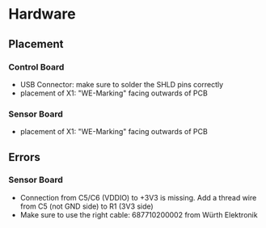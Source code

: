 # Hardware

## Placement
### Control Board
- USB Connector: make sure to solder the SHLD pins correctly
- placement of X1: "WE-Marking" facing outwards of PCB 

### Sensor Board
- placement of X1: "WE-Marking" facing outwards of PCB 


## Errors
### Sensor Board
- Connection from C5/C6 (VDDIO) to +3V3 is missing. Add a thread wire from C5 (not GND side) to R1 (3V3 side)
- Make sure to use the right cable: 687710200002 from Würth Elektronik 